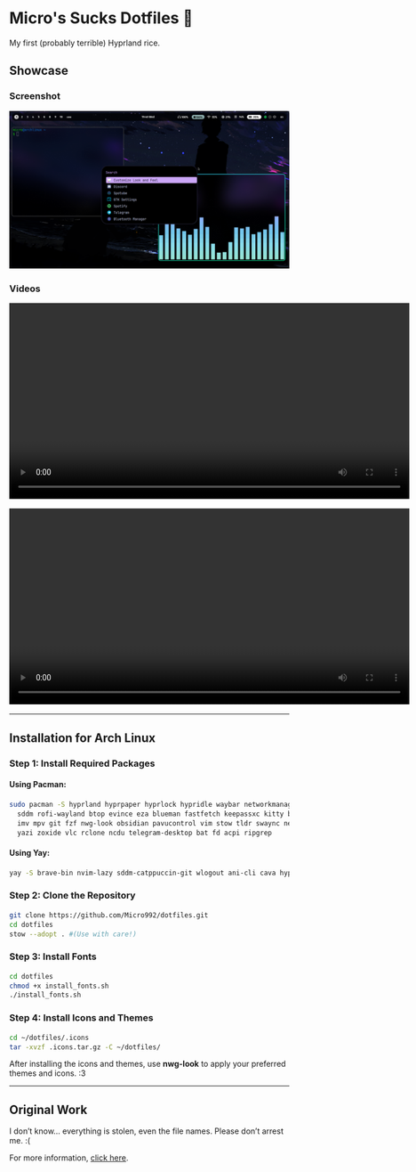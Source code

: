 # Micro's Sucks Dotfiles 🐀

My first (probably terrible) Hyprland rice.

## Showcase

### Screenshot
![Wow](https://github.com/Micro992/dotfiles/blob/main/showcase/2025-01-22-194027_hyprshot.png)

### Videos
<video src="https://github.com/user-attachments/assets/adda7d7a-988b-4430-a978-2ee981d3761c" width="720" height="352" loop></video>

<video src="https://github.com/user-attachments/assets/7a022027-b548-4b89-92db-2cb1c6b56423" width="720" height="352" loop></video>

---

## Installation for Arch Linux

### Step 1: Install Required Packages

#### Using Pacman:
```bash
sudo pacman -S hyprland hyprpaper hyprlock hypridle waybar networkmanager network-manager-applet \
  sddm rofi-wayland btop evince eza blueman fastfetch keepassxc kitty brightnessctl \
  imv mpv git fzf nwg-look obsidian pavucontrol vim stow tldr swaync nemo \
  yazi zoxide vlc rclone ncdu telegram-desktop bat fd acpi ripgrep
```

#### Using Yay:
```bash
yay -S brave-bin nvim-lazy sddm-catppuccin-git wlogout ani-cli cava hyprshot
```

### Step 2: Clone the Repository
```bash
git clone https://github.com/Micro992/dotfiles.git
cd dotfiles
stow --adopt . #(Use with care!)
```

### Step 3: Install Fonts
```bash
cd dotfiles
chmod +x install_fonts.sh
./install_fonts.sh
```

### Step 4: Install Icons and Themes
```bash
cd ~/dotfiles/.icons
tar -xvzf .icons.tar.gz -C ~/dotfiles/
```

After installing the icons and themes, use **nwg-look** to apply your preferred themes and icons. :3

---

## Original Work
I don’t know... everything is stolen, even the file names. Please don’t arrest me. :(

For more information, [click here](https://youtu.be/dQw4w9WgXcQ?si=ZrDJTd_g6KlbpkYz).

